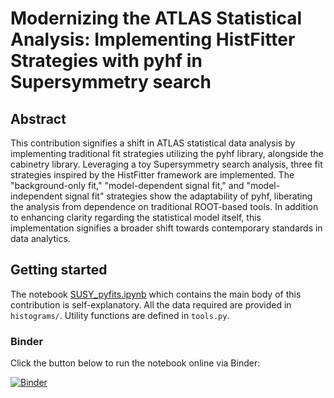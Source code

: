 # Modernizing the ATLAS Statistical Analysis: Implementing HistFitter Strategies with pyhf in Supersymmetry search

## Abstract

This contribution signifies a shift in ATLAS statistical data analysis by implementing traditional fit strategies utilizing the pyhf library, alongside the cabinetry library. Leveraging a toy Supersymmetry search analysis, three fit strategies inspired by the HistFitter framework are implemented. The "background-only fit," "model-dependent signal fit," and "model-independent signal fit" strategies show the adaptability of pyhf, liberating the analysis from dependence on traditional ROOT-based tools. In addition to enhancing clarity regarding the statistical model itself, this implementation signifies a broader shift towards contemporary standards in data analytics.

## Getting started

The notebook [SUSY_pyfits.ipynb](https://gitlab.cern.ch/ekourlit/pyhf2023-atlas-susy-fits/-/blob/master/SUSY_pyfits.ipynb) which contains the main body of this contribution is self-explanatory. All the data required are provided in `histograms/`. Utility functions are defined in `tools.py`.

### Binder

Click the button below to run the notebook online via Binder:

[![Binder](https://binderhub.ssl-hep.org/badge_logo.svg)](https://binderhub.ssl-hep.org/v2/git/https%3A%2F%2Fgitlab.cern.ch%2Fekourlit%2Fpyhf2023-atlas-susy-fits/HEADgpu_false?labpath=SUSY_pyfits.ipynb)